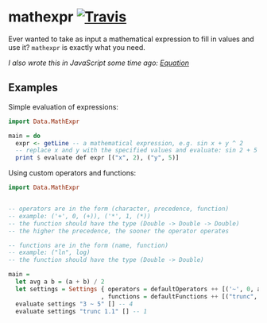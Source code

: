 mathexpr [![Travis](https://img.shields.io/travis/mdibaiee/mathexpr.svg)]()
========
Ever wanted to take as input a mathematical expression to fill in values and use it? `mathexpr` is exactly what you need.

_I also wrote this in JavaScript some time ago: [Equation](https://github.com/mdibaiee/Equation)_

Examples
--------
Simple evaluation of expressions:

```haskell
import Data.MathExpr

main = do
  expr <- getLine -- a mathematical expression, e.g. sin x + y ^ 2
  -- replace x and y with the specified values and evaluate: sin 2 + 5 ^ 2 = 25.909..
  print $ evaluate def expr [("x", 2), ("y", 5)]
```

Using custom operators and functions:

```haskell
import Data.MathExpr


-- operators are in the form (character, precedence, function)
-- example: ('+', 0, (+)), ('*', 1, (*))
-- the function should have the type (Double -> Double -> Double)
-- the higher the precedence, the sooner the operator operates

-- functions are in the form (name, function)
-- example: ("ln", log)
-- the function should have the type (Double -> Double)

main =
  let avg a b = (a + b) / 2
  let settings = Settings { operators = defaultOperators ++ [('~', 0, avg)]
                          , functions = defaultFunctions ++ [("trunc", fromIntegral . truncate)]
  evaluate settings "3 ~ 5" [] -- 4
  evaluate settings "trunc 1.1" [] -- 1
```
